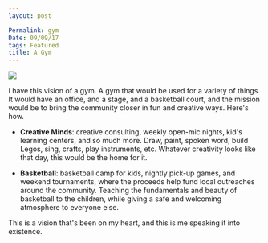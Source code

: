 ```yaml
---
layout: post

Permalink: gym
Date: 09/09/17
tags: Featured
title: A Gym
---
```


![][image-1]

I have this vision of a gym. A gym that would be used for a variety of things. It would have an office, and a stage, and a basketball court, and the mission would be to bring the community closer in fun and creative ways. Here's how.

- **Creative Minds**: creative consulting, weekly open-mic nights, kid's learning centers, and so much more. Draw, paint, spoken word, build Legos, sing, crafts, play instruments, etc. Whatever creativity looks like that day, this would be the home for it.

- **Basketball**: basketball camp for kids, nightly pick-up games, and weekend tournaments, where the proceeds help fund local outreaches around the community. Teaching the fundamentals and beauty of basketball to the children, while giving a safe and welcoming atmosphere to everyone else.

This is a vision that's been on my heart, and this is me speaking it into existence.

[image-1]:	https://dl.dropboxusercontent.com/s/u4l7idgnhtq2df4/Image.jpeg